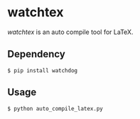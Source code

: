 # watchtex

_watchtex_ is an auto compile tool for LaTeX.

## Dependency

```
$ pip install watchdog
```

## Usage

```
$ python auto_compile_latex.py
```

